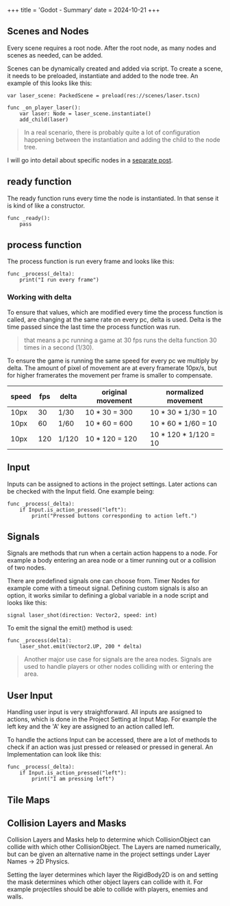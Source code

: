 +++
title = 'Godot - Summary'
date = 2024-10-21
+++

## Scenes and Nodes
Every scene requires a root node. After the root node, as many nodes and scenes as needed, can be added. 

Scenes can be dynamically created and added via script. To create a scene, it needs to be preloaded, instantiate and added to the node tree. An example of this looks like this:

``` gdscript
var laser_scene: PackedScene = preload(res://scenes/laser.tscn)

func _on_player_laser():
	var laser: Node = laser_scene.instantiate()
	add_child(laser)

```

> In a real scenario, there is probably quite a lot of configuration happening between the instantiation and adding the child to the node tree.

I will go into detail about specific nodes in a [separate post](Nodes%20in%20detail.md). 

## ready function
The ready function runs every time the node is instantiated. In that sense it is kind of like a constructor.

``` gdscript
func _ready():
	pass
```

## process function
The process function is run every frame and looks like this:

``` gdscript
func _process(_delta):
	print("I run every frame")
```

### Working with delta
To ensure that values, which are modified every time the process function is called, are changing at the same rate on every pc, delta is used. Delta is the time passed since the last time the process function was run. 

> that means a pc running a game at 30 fps runs the delta function 30 times in a second (1/30).

To ensure the game is running the same speed for every pc we multiply by delta. The amount of pixel of movement are at every framerate 10px/s, but for higher framerates the movement per frame is smaller to compensate. 

| speed | fps | delta | original movement | normalized movement     |
| ----- | --- | ----- | ----------------- | ----------------------- |
| 10px  | 30  | 1/30  | 10 * 30 = 300     | 10 \* 30 \* 1/30 = 10   |
| 10px  | 60  | 1/60  | 10 * 60 = 600     | 10 \* 60 \* 1/60 = 10   |
| 10px  | 120 | 1/120 | 10 * 120 = 120    | 10 \* 120 \* 1/120 = 10 |

## Input
Inputs can be assigned to actions in the project settings. Later actions can be checked with the Input field. One example being:

``` gdscript
func _process(_delta):
	if Input.is_action_pressed("left"):
		print("Pressed buttons corresponding to action left.")
```

## Signals
Signals are methods that run when a certain action happens to a node. For example a body entering an area node or a timer running out or a collision of two nodes.

There are predefined signals one can choose from. Timer Nodes for example come with a timeout signal. Defining custom signals is also an option, it works similar to defining a global variable in a node script and looks like this:

``` gdscript
signal laser_shot(direction: Vector2, speed: int)
```

To emit the signal the emit() method is used:

``` gdscript
func _process(delta):
	laser_shot.emit(Vector2.UP, 200 * delta)
```

> Another major use case for signals are the area nodes. Signals are used to handle players or other nodes colliding with or entering the area. 

## User Input
Handling user input is very straightforward. All inputs are assigned to actions, which is done in the Project Setting at Input Map. For example the left key and the 'A' key are assigned to an action called left.

To handle the actions Input can be accessed, there are a lot of methods to check if an action was just pressed or released or pressed in general. An Implementation can look like this:

``` gdscript
func _process(_delta):
	if Input.is_action_pressed("left"):
		print("I am pressing left")
```

## Tile Maps


## Collision Layers and Masks
Collision Layers and Masks help to determine which CollisionObject can collide with which other CollisionObject. The Layers are named numerically, but can be given an alternative name in the project settings under Layer Names -> 2D Physics. 

Setting the layer determines which layer the RigidBody2D is on and setting the mask determines which other object layers can collide with it. For example projectiles should be able to collide with players, enemies and walls. 